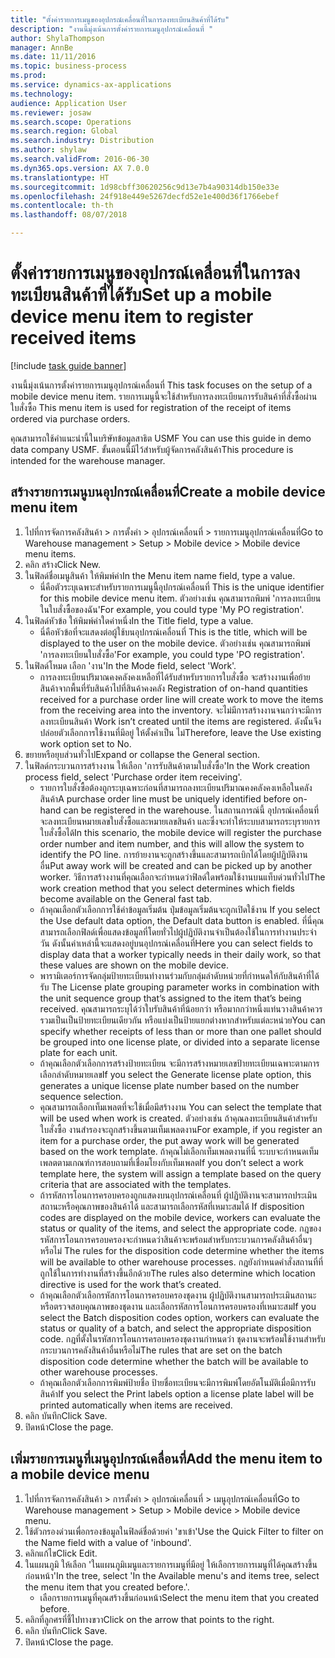 ```yaml
--- 
title: "ตั้งค่ารายการเมนูของอุปกรณ์เคลื่อนที่ในการลงทะเบียนสินค้าที่ได้รับ"
description: "งานนี้มุ่งเน้นการตั้งค่ารายการเมนูอุปกรณ์เคลื่อนที่ "
author: ShylaThompson
manager: AnnBe
ms.date: 11/11/2016
ms.topic: business-process
ms.prod: 
ms.service: dynamics-ax-applications
ms.technology: 
audience: Application User
ms.reviewer: josaw
ms.search.scope: Operations
ms.search.region: Global
ms.search.industry: Distribution
ms.author: shylaw
ms.search.validFrom: 2016-06-30
ms.dyn365.ops.version: AX 7.0.0
ms.translationtype: HT
ms.sourcegitcommit: 1d98cbff30620256c9d13e7b4a90314db150e33e
ms.openlocfilehash: 24f918e449e5267decfd52e1e400d36f1766ebef
ms.contentlocale: th-th
ms.lasthandoff: 08/07/2018

---
```

# <a name="set-up-a-mobile-device-menu-item-to-register-received-items"></a><span data-ttu-id="2d4a1-103">ตั้งค่ารายการเมนูของอุปกรณ์เคลื่อนที่ในการลงทะเบียนสินค้าที่ได้รับ</span><span class="sxs-lookup"><span data-stu-id="2d4a1-103">Set up a mobile device menu item to register received items</span></span>

[!include [task guide banner](../../includes/task-guide-banner.md)]

<span data-ttu-id="2d4a1-104">งานนี้มุ่งเน้นการตั้งค่ารายการเมนูอุปกรณ์เคลื่อนที่ </span><span class="sxs-lookup"><span data-stu-id="2d4a1-104">This task focuses on the setup of a mobile device menu item.</span></span> <span data-ttu-id="2d4a1-105">รายการเมนูนี้จะใช้สำหรับการลงทะเบียนการรับสินค้าที่สั่งซื้อผ่านใบสั่งซื้อ </span><span class="sxs-lookup"><span data-stu-id="2d4a1-105">This menu item is used for registration of the receipt of items ordered via purchase orders.</span></span> 

<span data-ttu-id="2d4a1-106">คุณสามารถใช้คำแนะนำนี้ในบริษัทข้อมูลสาธิต USMF </span><span class="sxs-lookup"><span data-stu-id="2d4a1-106">You can use this guide in demo data company USMF.</span></span> <span data-ttu-id="2d4a1-107">ขั้นตอนนี้มีไว้สำหรับผู้จัดการคลังสินค้า</span><span class="sxs-lookup"><span data-stu-id="2d4a1-107">This procedure is intended for the warehouse manager.</span></span>


## <a name="create-a-mobile-device-menu-item"></a><span data-ttu-id="2d4a1-108">สร้างรายการเมนูบนอุปกรณ์เคลื่อนที่</span><span class="sxs-lookup"><span data-stu-id="2d4a1-108">Create a mobile device menu item</span></span>
1. <span data-ttu-id="2d4a1-109">ไปที่การจัดการคลังสินค้า > การตั้งค่า > อุปกรณ์เคลื่อนที่ > รายการเมนูอุปกรณ์เคลื่อนที่</span><span class="sxs-lookup"><span data-stu-id="2d4a1-109">Go to Warehouse management > Setup > Mobile device > Mobile device menu items.</span></span>
2. <span data-ttu-id="2d4a1-110">คลิก สร้าง</span><span class="sxs-lookup"><span data-stu-id="2d4a1-110">Click New.</span></span>
3. <span data-ttu-id="2d4a1-111">ในฟิลด์ชื่อเมนูสินค้า ให้พิมพ์ค่า</span><span class="sxs-lookup"><span data-stu-id="2d4a1-111">In the Menu item name field, type a value.</span></span>
    * <span data-ttu-id="2d4a1-112">นี่คือตัวระบุเฉพาะสำหรับรายการเมนูนี้อุปกรณ์เคลื่อนที่ </span><span class="sxs-lookup"><span data-stu-id="2d4a1-112">This is the unique identifier for this mobile device menu item.</span></span> <span data-ttu-id="2d4a1-113">ตัวอย่างเช่น คุณสามารถพิมพ์ 'การลงทะเบียนในใบสั่งซื้อของฉัน'</span><span class="sxs-lookup"><span data-stu-id="2d4a1-113">For example, you could type 'My PO registration'.</span></span>  
4. <span data-ttu-id="2d4a1-114">ในฟิลด์หัวข้อ ให้พิมพ์ค่าใดค่าหนึ่ง</span><span class="sxs-lookup"><span data-stu-id="2d4a1-114">In the Title field, type a value.</span></span>
    * <span data-ttu-id="2d4a1-115">นี่คือหัวข้อที่จะแสดงต่อผู้ใช้บนอุปกรณ์เคลื่อนที่ </span><span class="sxs-lookup"><span data-stu-id="2d4a1-115">This is the title, which will be displayed to the user on the mobile device.</span></span> <span data-ttu-id="2d4a1-116">ตัวอย่างเช่น คุณสามารถพิมพ์ 'การลงทะเบียนใบสั่งซื้อ'</span><span class="sxs-lookup"><span data-stu-id="2d4a1-116">For example, you could type 'PO registration'.</span></span>  
5. <span data-ttu-id="2d4a1-117">ในฟิลด์โหมด เลือก 'งาน'</span><span class="sxs-lookup"><span data-stu-id="2d4a1-117">In the Mode field, select 'Work'.</span></span>
    * <span data-ttu-id="2d4a1-118">การลงทะเบียนปริมาณคงคลังคงเหลือที่ได้รับสำหรับรายการใบสั่งซื้อ จะสร้างงานเพื่อย้ายสินค้าจากพื้นที่รับสินค้าไปที่สินค้าคงคลัง </span><span class="sxs-lookup"><span data-stu-id="2d4a1-118">Registration of on-hand quantities received for a purchase order line will create work to move the items from the receiving area into the inventory.</span></span> <span data-ttu-id="2d4a1-119">จะไม่มีการสร้างงานจนกว่าจะมีการลงทะเบียนสินค้า </span><span class="sxs-lookup"><span data-stu-id="2d4a1-119">Work isn’t created until the items are registered.</span></span>  <span data-ttu-id="2d4a1-120">ดังนั้นจึงปล่อยตัวเลือกการใช้งานที่มีอยู่ ให้ตั้งค่าเป็น ไม่</span><span class="sxs-lookup"><span data-stu-id="2d4a1-120">Therefore, leave the Use existing work option set to No.</span></span>  
6. <span data-ttu-id="2d4a1-121">ขยายหรือยุบส่วนทั่วไป</span><span class="sxs-lookup"><span data-stu-id="2d4a1-121">Expand or collapse the General section.</span></span>
7. <span data-ttu-id="2d4a1-122">ในฟิลด์กระบวนการสร้างงาน ให้เลือก 'การรับสินค้าตามใบสั่งซื้อ'</span><span class="sxs-lookup"><span data-stu-id="2d4a1-122">In the Work creation process field, select 'Purchase order item receiving'.</span></span>
    * <span data-ttu-id="2d4a1-123">รายการใบสั่งซื้อต้องถูกระบุเฉพาะก่อนที่สามารถลงทะเบียนปริมาณคงคลังคงเหลือในคลังสินค้า</span><span class="sxs-lookup"><span data-stu-id="2d4a1-123">A purchase order line must be uniquely identified before on-hand can be registered in the warehouse.</span></span> <span data-ttu-id="2d4a1-124">ในสถานการณ์นี้ อุปกรณ์เคลื่อนที่จะลงทะเบียนหมายเลขใบสั่งซื้อและหมายเลขสินค้า และซึ่งจะทำให้ระบบสามารถระบุรายการใบสั่งซื้อได้</span><span class="sxs-lookup"><span data-stu-id="2d4a1-124">In this scenario, the mobile device will register the purchase order number and item number, and this will allow the system to identify the PO line.</span></span> <span data-ttu-id="2d4a1-125">การย้ายงานจะถูกสร้างขึ้นและสามารถเบิกได้โดยผู้ปฏิบัติงานอื่น</span><span class="sxs-lookup"><span data-stu-id="2d4a1-125">Put away work will be created and can be picked up by another worker.</span></span>    <span data-ttu-id="2d4a1-126">วิธีการสร้างงานที่คุณเลือกจะกำหนดว่าฟิลด์ใดพร้อมใช้งานบนแท็บด่วนทั่วไป</span><span class="sxs-lookup"><span data-stu-id="2d4a1-126">The work creation method that you select determines which fields become available on the General fast tab.</span></span>  
    * <span data-ttu-id="2d4a1-127">ถ้าคุณเลือกตัวเลือกการใช้ค่าข้อมูลเริ่มต้น ปุ่มข้อมูลเริ่มต้นจะถูกเปิดใช้งาน </span><span class="sxs-lookup"><span data-stu-id="2d4a1-127">If you select the Use default data option, the Default data button is enabled.</span></span> <span data-ttu-id="2d4a1-128">ที่นี่คุณสามารถเลือกฟิลด์เพื่อแสดงข้อมูลที่โดยทั่วไปผู้ปฏิบัติงานจำเป็นต้องใช้ในการทำงานประจำวัน ดังนั้นค่าเหล่านี้จะแสดงอยู่บนอุปกรณ์เคลื่อนที่</span><span class="sxs-lookup"><span data-stu-id="2d4a1-128">Here you can select fields to display data that a worker typically needs in their daily work, so that these values are shown on the mobile device.</span></span>  
    * <span data-ttu-id="2d4a1-129">พารามิเตอร์การจัดกลุ่มป้ายทะเบียนทำงานร่วมกับกลุ่มลำดับหน่วยที่กำหนดให้กับสินค้าที่ได้รับ </span><span class="sxs-lookup"><span data-stu-id="2d4a1-129">The License plate grouping parameter  works in combination with the unit sequence group that’s assigned to the item that’s being received.</span></span> <span data-ttu-id="2d4a1-130">คุณสามารถระบุได้ว่าใบรับสินค้าที่น้อยกว่า หรือมากกว่าหนึ่งแท่นวางสินค้าควรรวมเป็นเป็นป้ายทะเบียนเดียวกัน หรือแบ่งเป็นป้ายแยกต่างหากสำหรับแต่ละหน่วย</span><span class="sxs-lookup"><span data-stu-id="2d4a1-130">You can specify whether receipts of less than or more than one pallet should be grouped into one license plate, or divided into a separate license plate for each unit.</span></span>  
    * <span data-ttu-id="2d4a1-131">ถ้าคุณเลือกตัวเลือกการสร้างป้ายทะเบียน จะมีการสร้างหมายเลขป้ายทะเบียนเฉพาะตามการเลือกลำดับหมายเลข</span><span class="sxs-lookup"><span data-stu-id="2d4a1-131">If you select the Generate license plate  option, this generates a unique license plate number based on the number sequence selection.</span></span>   
    * <span data-ttu-id="2d4a1-132">คุณสามารถเลือกเท็มเพลตที่จะใช้เมื่อมีสร้างงาน </span><span class="sxs-lookup"><span data-stu-id="2d4a1-132">You can select the template that will be used when work is created.</span></span> <span data-ttu-id="2d4a1-133">ตัวอย่างเช่น ถ้าคุณลงทะเบียนสินค้าสำหรับใบสั่งซื้อ งานสำรองจะถูกสร้างขึ้นตามเท็มเพลตงาน</span><span class="sxs-lookup"><span data-stu-id="2d4a1-133">For example, if you register an item for a purchase order, the put away work will be generated based on the work template.</span></span> <span data-ttu-id="2d4a1-134">ถ้าคุณไม่เลือกเท็มเพลตงานที่นี่ ระบบจะกำหนดเท็มเพลตตามเกณฑ์การสอบถามที่เชื่อมโยงกับเท็มเพลต</span><span class="sxs-lookup"><span data-stu-id="2d4a1-134">If you don’t select a work template here, the system will assign a template based on the query criteria that are associated with the templates.</span></span>  
    * <span data-ttu-id="2d4a1-135">ถ้ารหัสการโอนการครอบครองถูกแสดงบนอุปกรณ์เคลื่อนที่ ผู้ปฏิบัติงานจะสามารถประเมินสถานะหรือคุณภาพของสินค้าได้ และสามารถเลือกรหัสที่เหมาะสมได้ </span><span class="sxs-lookup"><span data-stu-id="2d4a1-135">If disposition codes are displayed on the mobile device, workers can evaluate the status or quality of the items, and select the appropriate code.</span></span> <span data-ttu-id="2d4a1-136">กฎของรหัสการโอนการครอบครองจะกำหนดว่าสินค้าจะพร้อมสำหรับกระบวนการคลังสินค้าอื่นๆ หรือไม่ </span><span class="sxs-lookup"><span data-stu-id="2d4a1-136">The rules for  the disposition code determine whether the items will be available to other warehouse processes.</span></span> <span data-ttu-id="2d4a1-137">กฎยังกำหนดคำสั่งสถานที่ที่ถูกใช้ในการทำงานที่สร้างขึ้นอีกด้วย</span><span class="sxs-lookup"><span data-stu-id="2d4a1-137">The rules also determine which location directive is used for the work that’s created.</span></span>   
    * <span data-ttu-id="2d4a1-138">ถ้าคุณเลือกตัวเลือกรหัสการโอนการครอบครองชุดงาน ผู้ปฏิบัติงานสามารถประเมินสถานะหรือตรวจสอบคุณภาพของชุดงาน และเลือกรหัสการโอนการครอบครองที่เหมาะสม</span><span class="sxs-lookup"><span data-stu-id="2d4a1-138">If you select the Batch disposition codes option, workers can evaluate the status or quality of a batch, and select the appropriate disposition code.</span></span>  <span data-ttu-id="2d4a1-139">กฎที่ตั้งในรหัสการโอนการครอบครองชุดงานกำหนดว่า ชุดงานจะพร้อมใช้งานสำหรับกระบวนการคลังสินค้าอื่นหรือไม่</span><span class="sxs-lookup"><span data-stu-id="2d4a1-139">The rules that are set on the batch disposition code determine whether the batch will be available to other warehouse processes.</span></span>  
    * <span data-ttu-id="2d4a1-140">ถ้าคุณเลือกตัวเลือกการพิมพ์ป้ายชื่อ ป้ายชื่อทะเบียนจะมีการพิมพ์โดยอัตโนมัติเมื่อมีการรับสินค้า</span><span class="sxs-lookup"><span data-stu-id="2d4a1-140">If you select the Print labels option a license plate label will be printed automatically when items are received.</span></span>  
8. <span data-ttu-id="2d4a1-141">คลิก บันทึก</span><span class="sxs-lookup"><span data-stu-id="2d4a1-141">Click Save.</span></span>
9. <span data-ttu-id="2d4a1-142">ปิดหน้า</span><span class="sxs-lookup"><span data-stu-id="2d4a1-142">Close the page.</span></span>

## <a name="add-the-menu-item-to-a-mobile-device-menu"></a><span data-ttu-id="2d4a1-143">เพิ่มรายการเมนูที่เมนูอุปกรณ์เคลื่อนที่</span><span class="sxs-lookup"><span data-stu-id="2d4a1-143">Add the menu item to a mobile device menu</span></span>
1. <span data-ttu-id="2d4a1-144">ไปที่การจัดการคลังสินค้า > การตั้งค่า > อุปกรณ์เคลื่อนที่ > เมนูอุปกรณ์เคลื่อนที่</span><span class="sxs-lookup"><span data-stu-id="2d4a1-144">Go to Warehouse management > Setup > Mobile device > Mobile device menu.</span></span>
2. <span data-ttu-id="2d4a1-145">ใช้ตัวกรองด่วนเพื่อกรองข้อมูลในฟิลด์ชื่อด้วยค่า 'ขาเข้า'</span><span class="sxs-lookup"><span data-stu-id="2d4a1-145">Use the Quick Filter to filter on the Name field with a value of 'inbound'.</span></span>
3. <span data-ttu-id="2d4a1-146">คลิกแก้ไข</span><span class="sxs-lookup"><span data-stu-id="2d4a1-146">Click Edit.</span></span>
4. <span data-ttu-id="2d4a1-147">ในแผนภูมิ ให้เลือก 'ในแผนภูมิเมนูและรายการเมนูที่มีอยู่ ให้เลือกรายการเมนูที่ได้คุณสร้างขึ้นก่อนหน้า'</span><span class="sxs-lookup"><span data-stu-id="2d4a1-147">In the tree, select 'In the Available menu's and items tree, select the menu item that you created before.'.</span></span>
    * <span data-ttu-id="2d4a1-148">เลือกรายการเมนูที่คุณสร้างขึ้นก่อนหน้า</span><span class="sxs-lookup"><span data-stu-id="2d4a1-148">Select the menu item that you created before.</span></span>  
5. <span data-ttu-id="2d4a1-149">คลิกที่ลูกศรที่ชี้ไปทางขวา</span><span class="sxs-lookup"><span data-stu-id="2d4a1-149">Click on the arrow that points to the right.</span></span>
6. <span data-ttu-id="2d4a1-150">คลิก บันทึก</span><span class="sxs-lookup"><span data-stu-id="2d4a1-150">Click Save.</span></span>
7. <span data-ttu-id="2d4a1-151">ปิดหน้า</span><span class="sxs-lookup"><span data-stu-id="2d4a1-151">Close the page.</span></span>


